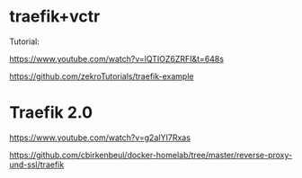 # traefik+vctr

Tutorial:

https://www.youtube.com/watch?v=lQTIOZ6ZRFI&t=648s

https://github.com/zekroTutorials/traefik-example

# Traefik 2.0

https://www.youtube.com/watch?v=g2aIYI7Rxas

https://github.com/cbirkenbeul/docker-homelab/tree/master/reverse-proxy-und-ssl/traefik

